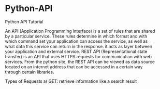 # Python-API
Python API Tutorial

An API (Application Programming Interface) is a set of rules that are shared by a particular service. These rules determine in which format and with which command set your application can access the service, as well as what data this service can return in the response. it acts as layer between your application and external service.
REST API (Representational state transfer) is an API that uses HTTPS requests for communication with web services.
From the python site, the REST API can be viewed as data source located on an internet address that can be accessed in a certain way through certain libraries.

Types of Requests
a) GET: retrieve information like a search result
